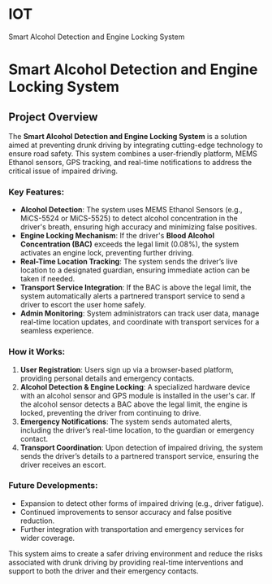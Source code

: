 # IOT
Smart Alcohol Detection and Engine Locking  System
# Smart Alcohol Detection and Engine Locking System

## Project Overview

The **Smart Alcohol Detection and Engine Locking System** is a solution aimed at preventing drunk driving by integrating cutting-edge technology to ensure road safety. This system combines a user-friendly platform, MEMS Ethanol sensors, GPS tracking, and real-time notifications to address the critical issue of impaired driving.

### Key Features:
- **Alcohol Detection**: The system uses MEMS Ethanol Sensors (e.g., MiCS-5524 or MiCS-5525) to detect alcohol concentration in the driver's breath, ensuring high accuracy and minimizing false positives.
- **Engine Locking Mechanism**: If the driver's **Blood Alcohol Concentration (BAC)** exceeds the legal limit (0.08%), the system activates an engine lock, preventing further driving.
- **Real-Time Location Tracking**: The system sends the driver’s live location to a designated guardian, ensuring immediate action can be taken if needed.
- **Transport Service Integration**: If the BAC is above the legal limit, the system automatically alerts a partnered transport service to send a driver to escort the user home safely.
- **Admin Monitoring**: System administrators can track user data, manage real-time location updates, and coordinate with transport services for a seamless experience.

### How it Works:
1. **User Registration**: Users sign up via a browser-based platform, providing personal details and emergency contacts.
2. **Alcohol Detection & Engine Locking**: A specialized hardware device with an alcohol sensor and GPS module is installed in the user's car. If the alcohol sensor detects a BAC above the legal limit, the engine is locked, preventing the driver from continuing to drive.
3. **Emergency Notifications**: The system sends automated alerts, including the driver’s real-time location, to the guardian or emergency contact.
4. **Transport Coordination**: Upon detection of impaired driving, the system sends the driver’s details to a partnered transport service, ensuring the driver receives an escort.

### Future Developments:
- Expansion to detect other forms of impaired driving (e.g., driver fatigue).
- Continued improvements to sensor accuracy and false positive reduction.
- Further integration with transportation and emergency services for wider coverage.

This system aims to create a safer driving environment and reduce the risks associated with drunk driving by providing real-time interventions and support to both the driver and their emergency contacts.

